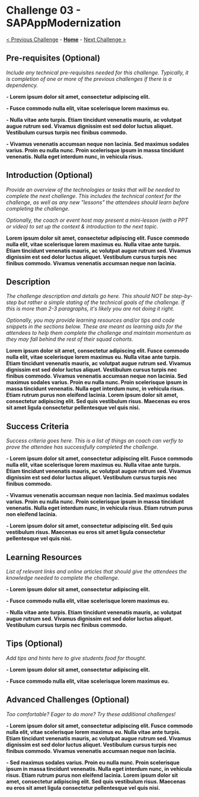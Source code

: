# Challenge 03 - SAPAppModernization

[< Previous Challenge](./Challenge-02.md) - **[Home](../README.md)** - [Next Challenge >](./Challenge-04.md)

## Pre-requisites (Optional)

*Include any technical pre-requisites needed for this challenge.  Typically, it is completion of one or more of the previous challenges if there is a dependency.*

**- Lorem ipsum dolor sit amet, consectetur adipiscing elit.**

**- Fusce commodo nulla elit, vitae scelerisque lorem maximus eu.** 

**- Nulla vitae ante turpis. Etiam tincidunt venenatis mauris, ac volutpat augue rutrum sed. Vivamus dignissim est sed dolor luctus aliquet. Vestibulum cursus turpis nec finibus commodo.**

**- Vivamus venenatis accumsan neque non lacinia. Sed maximus sodales varius. Proin eu nulla nunc. Proin scelerisque ipsum in massa tincidunt venenatis. Nulla eget interdum nunc, in vehicula risus.**

## Introduction (Optional)

*Provide an overview of the technologies or tasks that will be needed to complete the next challenge.  This includes the technical context for the challenge, as well as any new "lessons" the attendees should learn before completing the challenge.*

*Optionally, the coach or event host may present a mini-lesson (with a PPT or video) to set up the context & introduction to the next topic.*

**Lorem ipsum dolor sit amet, consectetur adipiscing elit. Fusce commodo nulla elit, vitae scelerisque lorem maximus eu. Nulla vitae ante turpis. Etiam tincidunt venenatis mauris, ac volutpat augue rutrum sed. Vivamus dignissim est sed dolor luctus aliquet. Vestibulum cursus turpis nec finibus commodo. Vivamus venenatis accumsan neque non lacinia.**

## Description

*The challenge description and details go here.  This should NOT be step-by-step but rather a simple stating of the technical goals of the challenge.  If this is more than 2-3 paragraphs, it's likely you are not doing it right.*

*Optionally, you may provide learning resources and/or tips and code snippets in the sections below. These are meant  as learning aids for the attendees to help them complete the challenge and maintain momentum as they may fall behind the rest of their squad cohorts.*

**Lorem ipsum dolor sit amet, consectetur adipiscing elit. Fusce commodo nulla elit, vitae scelerisque lorem maximus eu. Nulla vitae ante turpis. Etiam tincidunt venenatis mauris, ac volutpat augue rutrum sed. Vivamus dignissim est sed dolor luctus aliquet. Vestibulum cursus turpis nec finibus commodo. Vivamus venenatis accumsan neque non lacinia. Sed maximus sodales varius. Proin eu nulla nunc. Proin scelerisque ipsum in massa tincidunt venenatis. Nulla eget interdum nunc, in vehicula risus. Etiam rutrum purus non eleifend lacinia. Lorem ipsum dolor sit amet, consectetur adipiscing elit. Sed quis vestibulum risus. Maecenas eu eros sit amet ligula consectetur pellentesque vel quis nisi.**

## Success Criteria

*Success criteria goes here. This is a list of things an coach can verfiy to prove the attendee has successfully completed the challenge.*

**- Lorem ipsum dolor sit amet, consectetur adipiscing elit. Fusce commodo nulla elit, vitae scelerisque lorem maximus eu. Nulla vitae ante turpis. Etiam tincidunt venenatis mauris, ac volutpat augue rutrum sed. Vivamus dignissim est sed dolor luctus aliquet. Vestibulum cursus turpis nec finibus commodo.**

**- Vivamus venenatis accumsan neque non lacinia. Sed maximus sodales varius. Proin eu nulla nunc. Proin scelerisque ipsum in massa tincidunt venenatis. Nulla eget interdum nunc, in vehicula risus. Etiam rutrum purus non eleifend lacinia.**

**- Lorem ipsum dolor sit amet, consectetur adipiscing elit. Sed quis vestibulum risus. Maecenas eu eros sit amet ligula consectetur pellentesque vel quis nisi.**

## Learning Resources

*List of relevant links and online articles that should give the attendees the knowledge needed to complete the challenge.*

**- Lorem ipsum dolor sit amet, consectetur adipiscing elit.**

**- Fusce commodo nulla elit, vitae scelerisque lorem maximus eu.** 

**- Nulla vitae ante turpis. Etiam tincidunt venenatis mauris, ac volutpat augue rutrum sed. Vivamus dignissim est sed dolor luctus aliquet. Vestibulum cursus turpis nec finibus commodo.**

## Tips (Optional)

*Add tips and hints here to give students food for thought.*

**- Lorem ipsum dolor sit amet, consectetur adipiscing elit.**

**- Fusce commodo nulla elit, vitae scelerisque lorem maximus eu.** 

## Advanced Challenges (Optional)

*Too comfortable?  Eager to do more?  Try these additional challenges!*

**- Lorem ipsum dolor sit amet, consectetur adipiscing elit. Fusce commodo nulla elit, vitae scelerisque lorem maximus eu. Nulla vitae ante turpis. Etiam tincidunt venenatis mauris, ac volutpat augue rutrum sed. Vivamus dignissim est sed dolor luctus aliquet. Vestibulum cursus turpis nec finibus commodo. Vivamus venenatis accumsan neque non lacinia.**

**- Sed maximus sodales varius. Proin eu nulla nunc. Proin scelerisque ipsum in massa tincidunt venenatis. Nulla eget interdum nunc, in vehicula risus. Etiam rutrum purus non eleifend lacinia. Lorem ipsum dolor sit amet, consectetur adipiscing elit. Sed quis vestibulum risus. Maecenas eu eros sit amet ligula consectetur pellentesque vel quis nisi.**
